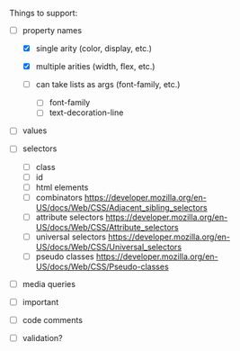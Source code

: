 Things to support:

- [ ] property names

  - [x] single arity (color, display, etc.)
  - [x] multiple arities (width, flex, etc.)
  - [ ] can take lists as args (font-family, etc.)

    - [ ] font-family
    - [ ] text-decoration-line

- [ ] values

- [ ] selectors

  - [ ] class
  - [ ] id
  - [ ] html elements
  - [ ] combinators <https://developer.mozilla.org/en-US/docs/Web/CSS/Adjacent_sibling_selectors>
  - [ ] attribute selectors <https://developer.mozilla.org/en-US/docs/Web/CSS/Attribute_selectors>
  - [ ] universal selectors <https://developer.mozilla.org/en-US/docs/Web/CSS/Universal_selectors>
  - [ ] pseudo classes <https://developer.mozilla.org/en-US/docs/Web/CSS/Pseudo-classes>

- [ ] media queries

- [ ] important

- [ ] code comments

- [ ] validation?
